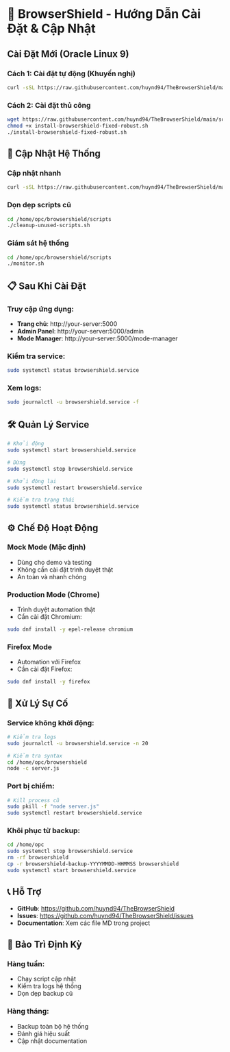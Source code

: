 # 🚀 BrowserShield - Hướng Dẫn Cài Đặt & Cập Nhật

## Cài Đặt Mới (Oracle Linux 9)

### Cách 1: Cài đặt tự động (Khuyến nghị)
```bash
curl -sSL https://raw.githubusercontent.com/huynd94/TheBrowserShield/main/scripts/install-browsershield-fixed-robust.sh | bash
```

### Cách 2: Cài đặt thủ công
```bash
wget https://raw.githubusercontent.com/huynd94/TheBrowserShield/main/scripts/install-browsershield-fixed-robust.sh
chmod +x install-browsershield-fixed-robust.sh
./install-browsershield-fixed-robust.sh
```

## 🔄 Cập Nhật Hệ Thống

### Cập nhật nhanh
```bash
curl -sSL https://raw.githubusercontent.com/huynd94/TheBrowserShield/main/scripts/update-system.sh | bash
```

### Dọn dẹp scripts cũ
```bash
cd /home/opc/browsershield/scripts
./cleanup-unused-scripts.sh
```

### Giám sát hệ thống
```bash
cd /home/opc/browsershield/scripts
./monitor.sh
```

## 📋 Sau Khi Cài Đặt

### Truy cập ứng dụng:
- **Trang chủ**: http://your-server:5000
- **Admin Panel**: http://your-server:5000/admin
- **Mode Manager**: http://your-server:5000/mode-manager

### Kiểm tra service:
```bash
sudo systemctl status browsershield.service
```

### Xem logs:
```bash
sudo journalctl -u browsershield.service -f
```

## 🛠️ Quản Lý Service

```bash
# Khởi động
sudo systemctl start browsershield.service

# Dừng
sudo systemctl stop browsershield.service

# Khởi động lại
sudo systemctl restart browsershield.service

# Kiểm tra trạng thái
sudo systemctl status browsershield.service
```

## ⚙️ Chế Độ Hoạt Động

### Mock Mode (Mặc định)
- Dùng cho demo và testing
- Không cần cài đặt trình duyệt thật
- An toàn và nhanh chóng

### Production Mode (Chrome)
- Trình duyệt automation thật
- Cần cài đặt Chromium:
```bash
sudo dnf install -y epel-release chromium
```

### Firefox Mode
- Automation với Firefox
- Cần cài đặt Firefox:
```bash
sudo dnf install -y firefox
```

## 🔧 Xử Lý Sự Cố

### Service không khởi động:
```bash
# Kiểm tra logs
sudo journalctl -u browsershield.service -n 20

# Kiểm tra syntax
cd /home/opc/browsershield
node -c server.js
```

### Port bị chiếm:
```bash
# Kill process cũ
sudo pkill -f "node server.js"
sudo systemctl restart browsershield.service
```

### Khôi phục từ backup:
```bash
cd /home/opc
sudo systemctl stop browsershield.service
rm -rf browsershield
cp -r browsershield-backup-YYYYMMDD-HHMMSS browsershield
sudo systemctl start browsershield.service
```

## 📞 Hỗ Trợ

- **GitHub**: https://github.com/huynd94/TheBrowserShield
- **Issues**: https://github.com/huynd94/TheBrowserShield/issues
- **Documentation**: Xem các file MD trong project

## 📅 Bảo Trì Định Kỳ

### Hàng tuần:
- Chạy script cập nhật
- Kiểm tra logs hệ thống
- Dọn dẹp backup cũ

### Hàng tháng:
- Backup toàn bộ hệ thống
- Đánh giá hiệu suất
- Cập nhật documentation